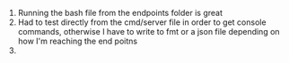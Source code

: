 1. Running the bash file from the endpoints folder is great
2. Had to test directly from the cmd/server file in order to get console commands, otherwise I have to write to fmt or a json file depending on how I'm reaching the end poitns
3. 